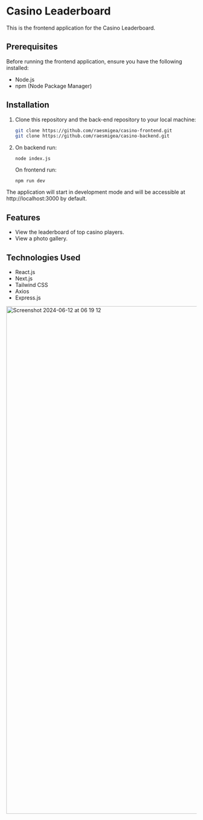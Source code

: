# Casino Leaderboard

This is the frontend application for the Casino Leaderboard.

## Prerequisites

Before running the frontend application, ensure you have the following installed:

- Node.js
- npm (Node Package Manager)

## Installation

1. Clone this repository and the back-end repository to your local machine:

   ```bash
   git clone https://github.com/raesmigea/casino-frontend.git
   git clone https://github.com/raesmigea/casino-backend.git

2. On backend run: 
   ```
   node index.js
   ```
   On frontend run:
   ```
   npm run dev
   ```


The application will start in development mode and will be accessible at http://localhost:3000 by default.

## Features
- View the leaderboard of top casino players.
- View a photo gallery.

## Technologies Used
- React.js
- Next.js
- Tailwind CSS
- Axios
- Express.js

<img width="1345" alt="Screenshot 2024-06-12 at 06 19 12" src="https://github.com/raresmigea/casino-frontend/assets/57077559/70600d71-6e91-41c1-98e6-9ca6649240b4">


